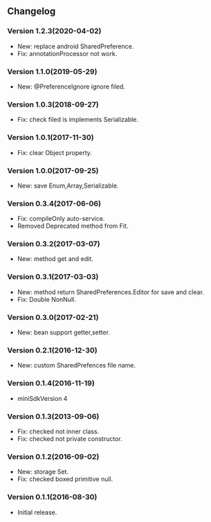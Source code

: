 ## Changelog

### Version 1.2.3(2020-04-02)

* New: replace android SharedPreference.
* Fix: annotationProcessor not work.

### Version 1.1.0(2019-05-29)

* New: @PreferenceIgnore ignore filed.

### Version 1.0.3(2018-09-27)

* Fix: check filed is implements Serializable.

### Version 1.0.1(2017-11-30)

* Fix: clear Object property.

### Version 1.0.0(2017-09-25)

* New: save Enum,Array,Serializable.

### Version 0.3.4(2017-06-06)

* Fix: compileOnly auto-service.
* Removed Deprecated method from Fit.

### Version 0.3.2(2017-03-07)

* New: method get and edit.

### Version 0.3.1(2017-03-03)

* New: method return SharedPreferences.Editor for save and clear.
* Fix: Double NonNull.

### Version 0.3.0(2017-02-21)

* New: bean support getter,setter.

### Version 0.2.1(2016-12-30)

* New: custom SharedPrefences file name.

### Version 0.1.4(2016-11-19)

* miniSdkVersion 4

### Version 0.1.3(2013-09-06)

* Fix: checked not inner class.
* Fix: checked not private constructor.

### Version 0.1.2(2016-09-02)

* New: storage Set<String>.
* Fix: checked boxed primitive null.

### Version 0.1.1(2016-08-30)

* Initial release.
